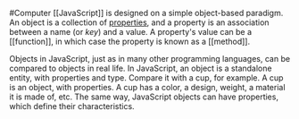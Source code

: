 #Computer 
[[JavaScript]] is designed on a simple object-based paradigm. An object is a collection of [properties](https://developer.mozilla.org/en-US/docs/Glossary/Property/JavaScript), and a property is an association between a name (or _key_) and a value. A property's value can be a [[function]], in which case the property is known as a [[method]].

Objects in JavaScript, just as in many other programming languages, can be compared to objects in real life. In JavaScript, an object is a standalone entity, with properties and type. Compare it with a cup, for example. A cup is an object, with properties. A cup has a color, a design, weight, a material it is made of, etc. The same way, JavaScript objects can have properties, which define their characteristics.
